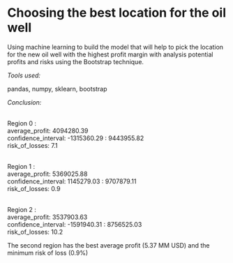 # Choosing the best  location for the oil well

Using machine learning to build the model that will help to pick the location for the new oil well with the highest profit margin with analysis potential profits and risks using the Bootstrap technique.

*Tools used:*

pandas, numpy, sklearn, bootstrap

*Conclusion:*

<br>Region 0 :
<br>average_profit: 4094280.39
<br>confidence_interval: -1315360.29 : 9443955.82
<br>risk_of_losses: 7.1

<br>Region 1 :
<br>average_profit: 5369025.88
<br>confidence_interval: 1145279.03 : 9707879.11
<br>risk_of_losses: 0.9

<br>Region 2 :
<br>average_profit: 3537903.63
<br>confidence_interval: -1591940.31 : 8756525.03
<br>risk_of_losses: 10.2

The second region has the best average profit (5.37 MM USD) and the minimum risk of loss (0.9%)
